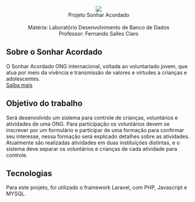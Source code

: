 <p align="center"><img src="http://sonharacordado.org.br/wp-content/uploads/2019/08/NOVO-LOGO-SONHAR-ACORDADO-OFICIAL-4.png"></br>
Projeto Sonhar Acordado</br></br>
Matéria: Laboratório Desenvolvimento de Banco de Dados</br>
Professor: Fernando Salles Claro</br>
</p>

## Sobre o Sonhar Acordado

O Sonhar Acordado ONG internacional, voltada ao voluntariado jovem, que atua por meio da vivência e transmissão de valores e virtudes a crianças e adolescentes.</br>
<a href="http://www.sonharacordado.org.br/">Saiba mais</a>

## Objetivo do trabalho

Será desenvolvido um sistema para controle de crianças, voluntários e atividades de uma ONG. 
Para participação os voluntários devem se inscrever por um formulário e participar de uma formação para confirmar seu interesse, nessa formação será explicado detalhes sobre as atividades. 
Atualmente são realizadas atividades em duas instituições distintas, e o sistema deve separar os voluntários e crianças de cada atividade para controle. 

## Tecnologias

Para este projeto, foi utilizado o framework Laravel, com PHP, Javascript e MYSQL. 
